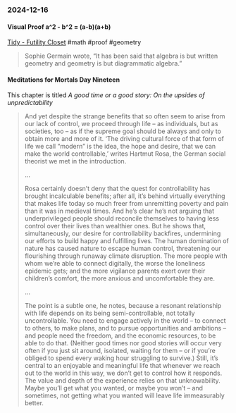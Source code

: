 ### 2024-12-16
#### Visual Proof a\^2 - b\^2 = (a-b)(a+b)
[Tidy - Futility Closet](https://www.futilitycloset.com/2024/12/15/tidy-2/) #math #proof #geometry

> Sophie Germain wrote, “It has been said that algebra is but written geometry and geometry is but diagrammatic algebra.”

#### Meditations for Mortals Day Nineteen
This chapter is titled _A good time or a good story: On the upsides of unpredictability_

> And yet despite the strange benefits that so often seem to arise from our lack of control, we proceed through life – as individuals, but as societies, too – as if the supreme goal should be always and only to obtain more and more of it. ‘The driving cultural force of that form of life we call “modern” is the idea, the hope and desire, that we can make the world controllable,’ writes Hartmut Rosa, the German social theorist we met in the introduction. 
> 
> …
> 
> Rosa certainly doesn’t deny that the quest for controllability has brought incalculable benefits; after all, it’s behind virtually everything that makes life today so much freer from unremitting poverty and pain than it was in medieval times. And he’s clear he’s not arguing that underprivileged people should reconcile themselves to having less control over their lives than wealthier ones. But he shows that, simultaneously, our desire for controllability backfires, undermining our efforts to build happy and fulfilling lives. The human domination of nature has caused nature to escape human control, threatening our flourishing through runaway climate disruption. The more people with whom we’re able to connect digitally, the worse the loneliness epidemic gets; and the more vigilance parents exert over their children’s comfort, the more anxious and uncomfortable they are.
>
>…
>
> The point is a subtle one, he notes, because a resonant relationship with life depends on its being semi-controllable, not totally uncontrollable. You need to engage actively in the world – to connect to others, to make plans, and to pursue opportunities and ambitions – and people need the freedom, and the economic resources, to be able to do that. (Neither good times nor good stories will occur very often if you just sit around, isolated, waiting for them – or if you’re obliged to spend every waking hour struggling to survive.) Still, it’s central to an enjoyable and meaningful life that whenever we reach out to the world in this way, we don’t get to control how it responds. The value and depth of the experience relies on that unknowability. Maybe you’ll get what you wanted, or maybe you won’t – and sometimes, not getting what you wanted will leave life immeasurably better.

